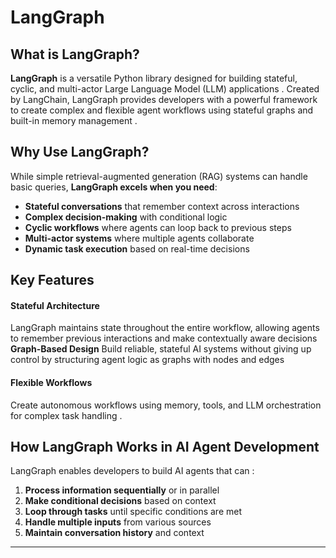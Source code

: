 # LangGraph

## What is LangGraph?

**LangGraph** is a versatile Python library designed for building stateful, cyclic, and multi-actor Large Language Model (LLM) applications . Created by LangChain, LangGraph provides developers with a powerful framework to create complex and flexible agent workflows using stateful graphs and built-in memory management .

## Why Use LangGraph?

While simple retrieval-augmented generation (RAG) systems can handle basic queries, **LangGraph excels when you need**:
- **Stateful conversations** that remember context across interactions
- **Complex decision-making** with conditional logic
- **Cyclic workflows** where agents can loop back to previous steps
- **Multi-actor systems** where multiple agents collaborate
- **Dynamic task execution** based on real-time decisions

## Key Features

#### **Stateful Architecture**
LangGraph maintains state throughout the entire workflow, allowing agents to remember previous interactions and make contextually aware decisions **Graph-Based Design**
Build reliable, stateful AI systems without giving up control by structuring agent logic as graphs with nodes and edges

#### **Flexible Workflows**
Create autonomous workflows using memory, tools, and LLM orchestration for complex task handling .

## How LangGraph Works in AI Agent Development

LangGraph enables developers to build AI agents that can :
1. **Process information sequentially** or in parallel
2. **Make conditional decisions** based on context
3. **Loop through tasks** until specific conditions are met
4. **Handle multiple inputs** from various sources
5. **Maintain conversation history** and context

---
